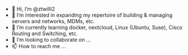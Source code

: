- 👋 Hi, I’m @ztwilli2
- 👀 I’m interested in expanding my repertoire of building & managing servers and networks, MDMs, etc.
- 🌱 I’m currently learning docker, nextcloud, Linux (Ubuntu, Suse), Cisco Routing and Switching, etc.
- 💞️ I’m looking to collaborate on ...
- 📫 How to reach me ...

<!---
ztwilli2/ztwilli2 is a ✨ special ✨ repository because its `README.md` (this file) appears on your GitHub profile.
You can click the Preview link to take a look at your changes.
--->

